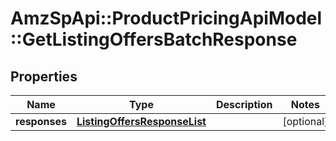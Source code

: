 # AmzSpApi::ProductPricingApiModel::GetListingOffersBatchResponse

## Properties
Name | Type | Description | Notes
------------ | ------------- | ------------- | -------------
**responses** | [**ListingOffersResponseList**](ListingOffersResponseList.md) |  | [optional] 

